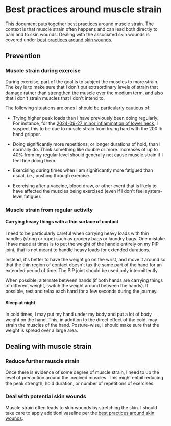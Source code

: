 # Best practices around muscle strain

This document puts together best practices around muscle strain. The
context is that muscle strain often happens and can lead both directly
to pain and to skin wounds. Dealing with the associated skin wounds is
covered under [best practices around skin
wounds](best-practices-around-skin-wounds.md).

## Prevention

### Muscle strain during exercise

During exercise, part of the goal is to subject the muscles to more
strain. The key is to make sure that I don't put extraordinary levels
of strain that damage rather than strengthen the muscle over the
medium term, and also that I don't strain muscles that I don't intend
to.

The following situations are ones I should be particularly cautious of:

* Trying higher peak loads than I have previously been doing
  regularly. For instance, for the [2024-09-27 minor inflammation of
  lower neck](2024-09-27-onward-minor-inflammation-of-lower-neck.md),
  I suspect this to be due to muscle strain from trying hard with the
  200 lb hand gripper.

* Doing significantly more repetitions, or longer durations of hold,
  than I normally do. Think something like double or more. Increases
  of up to 40% from my regular level should generally not cause muscle
  strain if I feel fine doing them.

* Exercising during times when I am significantly more fatigued than
  usual, i.e., pushing through exercise.

* Exercising after a vaccine, blood draw, or other event that is
  likely to have affected the muscles being exercised (even if I don't
  feel system-level fatigue).

### Muscle strain from regular activity

#### Carrying heavy things with a thin surface of contact

I need to be particularly careful when carrying heavy loads with thin
handles (string or rope) such as grocery bags or laundry bags. One
mistake I have made at times is to put the weight of the handle
entirely on my PIP joint, that is not meant to handle heavy loads for
extended durations.

Instead, it's better to have the weight go on the wrist, and move it
around so that the thin region of contact doesn't tax the same part of
the hand for an extended period of time. The PIP joint should be used
only intermittently.

When possible, alternate between hands (if both hands are carrying
things of different weight, switch the weight around between the
hands). If possible, rest and relax each hand for a few seconds during
the journey.

#### Sleep at night

In cold times, I may put my hand under my body and put a lot of body
weight on the hand. This, in addition to the direct effect of the
cold, may strain the muscles of the hand. Posture-wise, I should make
sure that the weight is spread over a large area.

## Dealing with muscle strain

### Reduce further muscle strain

Once there is evidence of some degree of muscle strain, I need to up
the level of precaution around the involved muscles. This might entail
reducing the peak strength, hold duration, or number of repetitions of
exercises.

### Deal with potential skin wounds

Muscle strain often leads to skin wounds by stretching the skin. I
should take care to apply additionl vaseline per the [best practices
around skin wounds](best-practices-around-skin-wounds.md).
